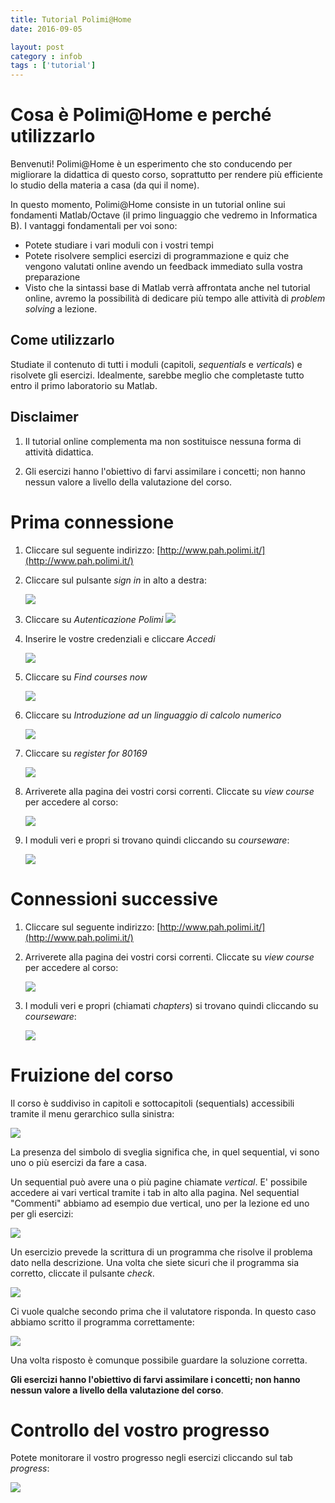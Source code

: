 ```yaml
---
title: Tutorial Polimi@Home
date: 2016-09-05

layout: post
category : infob
tags : ['tutorial']
---
```


# Cosa è Polimi@Home e perché utilizzarlo

Benvenuti! Polimi@Home è un esperimento che sto conducendo per migliorare la didattica di questo corso, soprattutto per rendere più efficiente lo studio della materia a casa (da qui il nome). 

In questo momento, Polimi@Home consiste in un tutorial online sui fondamenti Matlab/Octave (il primo linguaggio che vedremo in Informatica B). I vantaggi fondamentali per voi sono:

* Potete studiare i vari moduli con i vostri tempi
* Potete risolvere semplici esercizi di programmazione e quiz che vengono valutati online avendo un feedback immediato sulla vostra preparazione
* Visto che la sintassi base di Matlab verrà affrontata anche nel tutorial online, avremo la possibilità di dedicare più tempo alle attività di *problem solving* a lezione.

## Come utilizzarlo

Studiate il contenuto di tutti i moduli (capitoli, *sequentials* e *verticals*) e risolvete gli esercizi. Idealmente, sarebbe meglio che completaste tutto entro il primo laboratorio su Matlab.

## Disclaimer 

1. Il tutorial online complementa ma non sostituisce nessuna forma di attività didattica. 

2. Gli esercizi hanno l'obiettivo di farvi assimilare  i concetti; non hanno nessun valore a livello della valutazione del corso. 

# Prima connessione

1. Cliccare sul seguente indirizzo: [http://www.pah.polimi.it/](http://www.pah.polimi.it/)
2. Cliccare sul pulsante *sign in* in alto a destra: 
 
   ![](https://dl.dropboxusercontent.com/u/5867765/images/pah_signin.png)
 
3. Cliccare su *Autenticazione Polimi* ![](https://dl.dropboxusercontent.com/u/5867765/images/pah_authpolimi.png)
 
4. Inserire le vostre credenziali e cliccare *Accedi*

   ![](https://dl.dropboxusercontent.com/u/5867765/images/pah_credenziali.png)
 
5. Cliccare su *Find courses now*

   ![](https://dl.dropboxusercontent.com/u/5867765/images/pah_findcourses.png)
 
6. Cliccare su *Introduzione ad un linguaggio di calcolo numerico*

   ![](https://dl.dropboxusercontent.com/u/5867765/images/pah_access.png)

7. Cliccare su *register for 80169*

   ![](https://dl.dropboxusercontent.com/u/5867765/images/pah_register.png)
 
8. Arriverete alla pagina dei vostri corsi correnti. Cliccate su *view course* per accedere al corso:

   ![](https://dl.dropboxusercontent.com/u/5867765/images/pah_viewcourse.png)

9. I moduli veri e propri si trovano quindi cliccando su *courseware*:

   ![](https://dl.dropboxusercontent.com/u/5867765/images/pah_courseware.png)

# Connessioni successive

1. Cliccare sul seguente indirizzo: [http://www.pah.polimi.it/](http://www.pah.polimi.it/)
2. Arriverete alla pagina dei vostri corsi correnti. Cliccate su *view course* per accedere al corso:

   ![](https://dl.dropboxusercontent.com/u/5867765/images/pah_viewcourse.png)

9. I moduli veri e propri (chiamati *chapters*) si trovano quindi cliccando su *courseware*:

   ![](https://dl.dropboxusercontent.com/u/5867765/images/pah_courseware.png)

# Fruizione del corso

Il corso è suddiviso in capitoli e sottocapitoli (sequentials) accessibili tramite il menu gerarchico sulla sinistra:

![](https://dl.dropboxusercontent.com/u/5867765/images/pah_capseq.png)

La presenza del simbolo di sveglia significa che, in quel sequential, vi sono uno o più esercizi da fare a casa. 

Un sequential può avere una o più pagine chiamate *vertical*. E' possibile accedere ai vari vertical tramite i tab in alto alla pagina. Nel sequential "Commenti" abbiamo ad esempio due vertical, uno per la lezione ed uno per gli esercizi:

![](https://dl.dropboxusercontent.com/u/5867765/images/pah_vert.png)

Un esercizio prevede la scrittura di un programma che risolve il problema dato nella descrizione. Una volta che siete sicuri che il programma sia corretto, cliccate il pulsante *check*.

![](https://dl.dropboxusercontent.com/u/5867765/images/pah_exe1.png)

Ci vuole qualche secondo prima che il valutatore risponda. In questo caso abbiamo scritto il programma correttamente:

![](https://dl.dropboxusercontent.com/u/5867765/images/pah_exeok.png)

Una volta risposto è comunque possibile guardare la soluzione corretta. 

**Gli esercizi hanno l'obiettivo di farvi assimilare  i concetti; non hanno nessun valore a livello della valutazione del corso**. 

# Controllo del vostro progresso

Potete monitorare il vostro progresso negli esercizi cliccando sul tab *progress*:

![](https://dl.dropboxusercontent.com/u/5867765/images/pah_progress.png)

